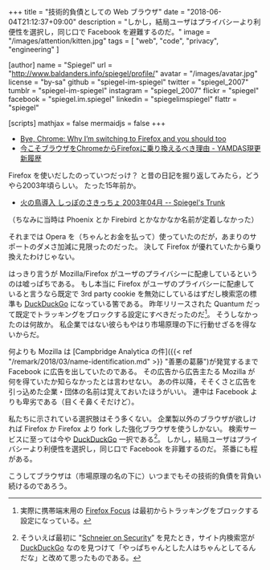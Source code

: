 +++
title = "技術的負債としての Web ブラウザ"
date = "2018-06-04T21:12:37+09:00"
description = "しかし，結局ユーザはプライバシーより利便性を選択し，同じ口で Facebook を避難するのだ。"
image = "/images/attention/kitten.jpg"
tags = [ "web", "code", "privacy", "engineering" ]

[author]
  name      = "Spiegel"
  url       = "http://www.baldanders.info/spiegel/profile/"
  avatar    = "/images/avatar.jpg"
  license   = "by-sa"
  github    = "spiegel-im-spiegel"
  twitter   = "spiegel_2007"
  tumblr    = "spiegel-im-spiegel"
  instagram = "spiegel_2007"
  flickr    = "spiegel"
  facebook  = "spiegel.im.spiegel"
  linkedin  = "spiegelimspiegel"
  flattr    = "spiegel"

[scripts]
  mathjax = false
  mermaidjs = false
+++

- [Bye, Chrome: Why I’m switching to Firefox and you should too](https://www.fastcodesign.com/90174010/bye-chrome-why-im-switching-to-firefox-and-you-should-too)
- [今こそブラウザをChromeからFirefoxに乗り換えるべき理由 - YAMDAS現更新履歴](http://d.hatena.ne.jp/yomoyomo/20180604/chrometofirefox)

Firefox を使いだしたのっていつだっけ？ と昔の日記を掘り返してみたら，どうやら2003年頃らしい。
たった15年前か。

- [火の鳥導入 しっぽのさきっちょ 2003年04月 -- Spiegel's Trunk](http://www.baldanders.info/spiegel/log/200304.html#d29)

（ちなみに当時は Phoenix とか Firebird とかなかなか名前が定着しなかった）

それまでは Opera を（ちゃんとお金を払って）使っていたのだが，あまりのサポートのダメさ加減に見限ったのだった。
決して Firefox が優れていたから乗り換えたわけじゃない。

はっきり言うが Mozilla/Firefox がユーザのプライバシーに配慮しているというのは嘘っぱちである。
もし本当に Firefox がユーザのプライバシーに配慮していると言うなら既定で 3rd party cookie を無効にしているはずだし検索窓の標準も [DuckDuckGo] になっている筈である。
昨年リリースされた Quantum だって既定でトラッキングをブロックする設定にすべきだったのだ[^ff1]。
そうしなかったのは何故か。
私企業ではない彼らもやはり市場原理の下に行動せざるを得ないからだ。

[^ff1]: 実際に携帯端末用の [Firefox Focus](https://play.google.com/store/apps/details?id=org.mozilla.focus "Firefox Focus: プライバシー保護ブラウザー - Google Play") は最初からトラッキングをブロックする設定になっている。

何よりも Mozilla は [Campbridge Analytica の件]({{< ref "/remark/2018/03/name-identification.md" >}} "善悪の葛藤")が発覚するまで Facebook に広告を出していたのである。
その広告から広告主たる Mozilla が何を得ていたか知らなかったとは言わせない。
あの件以降，そそくさと広告を引っ込めた企業・団体の名前は覚えておいたほうがいい。
連中は Facebook よりも卑劣である（目くそ鼻くそだけど）。

私たちに示されている選択肢はそう多くない。
企業製以外のブラウザが欲しければ Firefox か Firefox より fork した強化ブラウザを使うしかない。
検索サービスに至っては今や [DuckDuckGo] 一択である[^ddg1]。
しかし，結局ユーザはプライバシーより利便性を選択し，同じ口で Facebook を非難するのだ。
茶番にも程がある。

[^ddg1]: そういえば最初に "[Schneier on Security](https://www.schneier.com/)” を見たとき，サイト内検索窓が [DuckDuckGo] なのを見つけて「やっぱちゃんとした人はちゃんとしてるんだな」と改めて思ったものである。

こうしてブラウザは（市場原理の名の下に）いつまでもその技術的負債を背負い続けるのであろう。

[DuckDuckGo]: https://duckduckgo.com/ "DuckDuckGo — Privacy, simplified."
